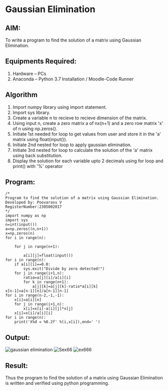 # Gaussian Elimination

## AIM:
To write a program to find the solution of a matrix using Gaussian Elimination.

## Equipments Required:
1. Hardware – PCs
2. Anaconda – Python 3.7 Installation / Moodle-Code Runner

## Algorithm
 1. Import numpy library using import statement.
 2. Import sys library.
 3. Create a variable n to recieve to recieve dimension of the matrix.
 4. Using input n, create a zero matrix a of nx(n+1) and a zero row matrix 'x' of n using np.zeros().
 5. Initiate 1st needed for loop to get values from user and store it in the 'a' matrix using float(input()).
 6. Initiate 2nd nested for loop to apply gaussian elimination.
 7. Initiate 3rd nested for loop to calculate the solution of the 'a' matrix using back substitution.
 8. Display the solution for each variable upto 2 decimals using for loop and print() with '%' operator
## Program:
```
/*
Program to find the solution of a matrix using Gaussian Elimination.
Developed by: Poovarasu V
RegisterNumber:2305002017 
*/
import numpy as np
import sys
n=int(input())
a=np.zeros((n,n+1))
x=np.zeros(n)
for i in range(n):
    
    for j in range(n+1):
        
        a[i][j]=float(input())
for i in range(n):
    if a[i][i]==0.0:
        sys.exit("Divide by zero detected!")
    for j in range(i+1,n):
        ratio=a[j][i]/a[i][i]
        for k in range(n+1):
            a[j][k]=a[j][k]-ratio*a[i][k]
x[n-1]=a[n-1][n]/a[n-1][n-1]
for i in range(n-2,-1,-1):
    x[i]=a[i][n]
    for j in range(i+1,n):
        x[i]=x[i]-a[i][j]*x[j]
    x[i]=x[i]/a[i][i]
for i in range(n):
    print('X%d = %0.2f' %(i,x[i]),end=' ')
```

## Output:
![gaussian elimination]()
![Sex66](https://github.com/Poovarasu8/Gaussian/assets/155505954/8f8862da-c449-4382-a656-9ef62a37fb87)
![ex666](https://github.com/Poovarasu8/Gaussian/assets/155505954/340e2774-2eb8-4b8d-81bf-f2e995165dac)



## Result:
Thus the program to find the solution of a matrix using Gaussian Elimination is written and verified using python programming.

